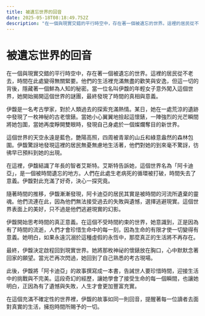 ```yaml
---
title: 被遺忘世界的回音
date: 2025-05-18T08:18:49.752Z
description: "在一個與現實交錯的平行時空中，存在著一個被遺忘的世界。這裡的居民從不老去，時間在此處變得無關緊要。他們的生活裡充滿無盡的歡笑與安逸，但這一切的背後，隱藏著一個鮮為人知的秘密。當一位名叫伊馥的年輕女子意外闖入這個世界，她開始揭開這個世界的謎團，最終發現了時間的真相與意義。"
---
```


# 被遺忘世界的回音

在一個與現實交錯的平行時空中，存在著一個被遺忘的世界。這裡的居民從不老去，時間在此處變得無關緊要。他們的生活裡充滿無盡的歡笑與安逸，但這一切的背後，隱藏著一個鮮為人知的秘密。當一位名叫伊馥的年輕女子意外闖入這個世界，她開始揭開這個世界的謎團，最終發現了時間的真相與意義。

伊馥是一名考古學家，對於人類過去的探索充滿熱情。某日，她在一處荒涼的遺跡中發現了一枚神秘的古老懷錶。當她小心翼翼地撿起這懷錶，一陣強烈的光芒瞬間將她包圍，當她再度睜開雙眼時，發現自己身處於一個燦爛奪目的新世界。

這個世界的天空永遠是藍色，艷陽高照，四周被青翠的山丘和綠意盎然的森林包圍。伊馥驚訝地發現這裡的居民無憂無慮地生活著，他們對她的到來毫不驚訝，彷彿早已預料到她的出現。

在這裡，伊馥結識了年長的智者艾斯特。艾斯特告訴她，這個世界名為「阿卡迪亞」，是一個被時間遺忘的地方。人們在此處生老病死的循環被打破，時間失去了意義。伊馥對此充滿了好奇，決心一探究竟。

隨著時間的推移，伊馥漸漸發現，阿卡迪亞的居民其實是被時間的河流所遺棄的靈魂。他們流連在此，因為他們無法接受過去的失敗與遺憾，選擇逃避現實。這個世界表面上的美好，只不過是他們逃避現實的幻影。

伊馥開始思考時間的真正意義。在這個不受時間約束的世界，她意識到，正是因為有了時間的流逝，人們才會珍惜生命中的每一刻，因為生命的有限才使一切變得有意義。她明白，如果永遠沉溺於這種虛假的永恆中，那麼真正的生活將不再存在。

最終，伊馥決定啟程回到現實世界。她將那枚神祕的懷錶放在胸口，心中默默念著回家的願望。當光芒再次閃過，她回到了自己熟悉的考古現場。

此後，伊馥將「阿卡迪亞」的故事撰寫成一本書，告誡世人要珍惜時間，迎接生活中的挑戰與不完美。這段奇幻的經歷，讓她學會了接受生命的每一個瞬間，也讓她明白，正因為有了遺憾與失敗，人生才會更加豐富充實。

在這個充滿不確定性的世界裡，伊馥的故事如同一則回音，提醒著每一位讀者去面對真實的生活，擁抱時間所賜予的一切。